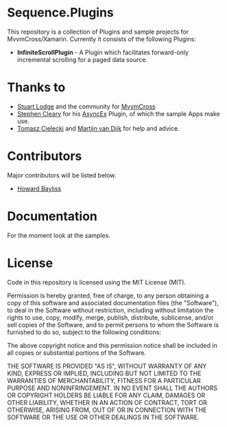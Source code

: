 Sequence.Plugins
==========

This repository is a collection of Plugins and sample projects for MvvmCross/Xamarin. Currently it consists of the following Plugins:

- **InfiniteScrollPlugin** - A Plugin which facilitates forward-only incremental scrolling for a paged data source.

Thanks to
=========

- [Stuart Lodge](https://twitter.com/slodge) and the community for [MvvmCross](https://github.com/MvvmCross/MvvmCross)
- [Stephen Cleary](https://twitter.com/astevecleary) for his [AsyncEx](https://github.com/StephenCleary/AsyncEx) Plugin, of which the sample Apps make use.
- [Tomasz Cielecki](https://twitter.com/cheesebaron) and [Martijn van Dijk](https://twitter.com/mhvdijk) for help and advice.


Contributors 
============
Major contributors will be listed below.

- [Howard Bayliss](http://www.sequence.co.uk/blog/authors/howard-bayliss/)


Documentation
=============

For the moment look at the samples.

License
=======
Code in this repository is licensed using the MIT License (MIT).

Permission is hereby granted, free of charge, to any person obtaining a copy
of this software and associated documentation files (the "Software"), to deal
in the Software without restriction, including without limitation the rights
to use, copy, modify, merge, publish, distribute, sublicense, and/or sell
copies of the Software, and to permit persons to whom the Software is
furnished to do so, subject to the following conditions:

The above copyright notice and this permission notice shall be included in all
copies or substantial portions of the Software.

THE SOFTWARE IS PROVIDED "AS IS", WITHOUT WARRANTY OF ANY KIND, EXPRESS OR
IMPLIED, INCLUDING BUT NOT LIMITED TO THE WARRANTIES OF MERCHANTABILITY,
FITNESS FOR A PARTICULAR PURPOSE AND NONINFRINGEMENT. IN NO EVENT SHALL THE
AUTHORS OR COPYRIGHT HOLDERS BE LIABLE FOR ANY CLAIM, DAMAGES OR OTHER
LIABILITY, WHETHER IN AN ACTION OF CONTRACT, TORT OR OTHERWISE, ARISING FROM,
OUT OF OR IN CONNECTION WITH THE SOFTWARE OR THE USE OR OTHER DEALINGS IN THE
SOFTWARE.

